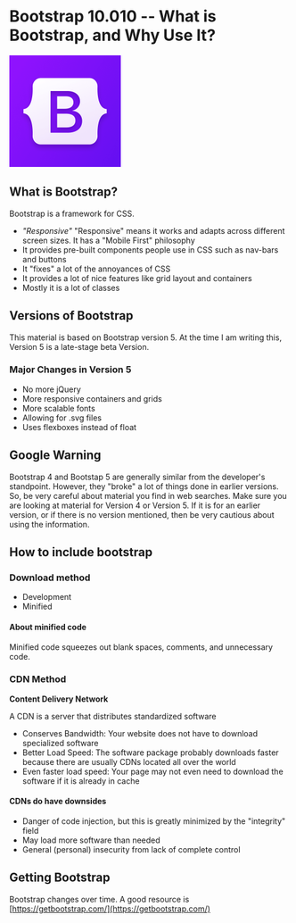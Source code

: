 # Bootstrap 10.010 -- What is Bootstrap, and Why Use It?

![Bootstrap Logo](htmlExamples/images/bootstrap5.png)

## What is Bootstrap?

Bootstrap is a framework for CSS.

* *"Responsive"* "Responsive" means it works and adapts across different screen sizes.  It has a "Mobile First" philosophy
* It provides pre-built components people use in CSS such as nav-bars and buttons
* It "fixes" a lot of the annoyances of CSS
* It provides a lot of nice features like grid layout and containers
* Mostly it is a lot of classes

## Versions of Bootstrap

This material is based on Bootstrap version 5.  At the time I am writing this, Version 5 is a late-stage beta Version.

### Major Changes in Version 5

* No more jQuery
* More responsive containers and grids
* More scalable fonts
* Allowing for .svg files
* Uses flexboxes instead of float

## Google Warning

Bootstrap 4 and Bootstap 5 are generally similar from the developer's standpoint.  However, they "broke" a lot of things done in earlier versions.
So, be very careful about material you find in web searches.  Make sure you are looking at material for Version 4 or Version 5.  If it is for an earlier version, or if there is no version mentioned, then be very cautious about using the information.

## How to include bootstrap

### Download method

* Development
* Minified

#### About minified code

Minified code squeezes out blank spaces, comments, and unnecessary code.  

### CDN Method

**Content Delivery Network**

A CDN is a server that distributes standardized software

* Conserves Bandwidth: Your website does not have to download specialized software
* Better Load Speed: The software package probably downloads faster because there are usually CDNs located all over the world
* Even faster load speed:  Your page may not even need to download the software if it is already in cache

#### CDNs do have downsides

* Danger of code injection, but this is greatly minimized by the "integrity" field
* May load more software than needed
* General (personal) insecurity from lack of complete control

## Getting Bootstrap

Bootstrap changes over time. A good resource is [https://getbootstrap.com/](https://getbootstrap.com/) 